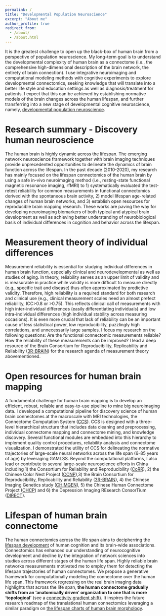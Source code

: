 ```yaml
---
permalink: /
title: "Developmental Population Neuroscience"
excerpt: "About me"
author_profile: true
redirect_from: 
  - /about/
  - /about.html
---
```


It is the greatest challenge to open up the black-box of human brain from a perspective of population neuroscience. My long-term goal is to understand the developmental complexity of human brain as a connectome (i.e., the comprehensive high-dimensional description of the brain network, the entirety of brain connection). I use integrative neuroimaging and computational modeling methods with cognitive experiments to explore developmental connectomics, seeking knowledge that will translate into a better life style and education settings as well as diagnosis/treatment for patients. I expect that this can be achieved by establishing normative models of the brain changes across the human lifespan, and further transferring into a new stage of developmental cognitive neuroscience, namely, [developmental population neuroscience](http://deepneuro.bnu.edu.cn).

Research summary - Discovery human neuroscience
======
The human brain is highly dynamic across the lifespan. The emerging network neuroscience framework together with brain imaging techniques provide unprecedented opportunities to delineate the dynamics of brain function across the lifespan. In the past decade (2010-2020), my research has mainly focused on the lifespan connectomics of the human brain by using a safe in-vivo neuroimaging method (i.e., resting-state functional magnetic resonance imaging, rfMRI) to 1) systematically evaluated the test-retest reliability for common measurements in functional connectomics derived with the spontaneous brain activity, 2) model lifespan age-related changes of human brain networks, and 3) establish open resources for reproducible brain mapping research. These works are paving the way for developing neuroimaging biomarkers of both typical and atypical brain development as well as achieving better understanding of neurobiological basis of individual differences in cognition and behavior across the lifespan.

Measurement theory of individual differences
======
Measurement reliability is essential for studying individual differences in human brain function, especially clinical and neurodevelopmental as well as studies of aging. In theory, reliability serves as an upper limit of validity and is measurable in practice while validity is more difficult to measure directly (e.g., specific trait and disease) thus often approximated by predictive validity. Therefore, high reliability is a required standard for both research and clinical use (e.g., clinical measurement scales need an almost prefect reliability, ICC>0.8 or >0.75). This reflects clinical call of measurements with high inter-individual differences (easily differentiating individuals) and low intra-individual differences (high individual stability across measuring occasions). It is even more crucial that lack of reliability can be an important cause of less statistical power, low reproducibility, puzzlingly high correlations, and unnecessarily large samples. I focus my research on the following questions: Are the functional connectomic measurements reliable? How the reliability of these measurements can be improved? I lead a deep resource of the Brain Consortium for Reproducibility, Replicability and Reliability ([3R-BRAIN](https://github.com/zuoxinian/3R-BRAIN)) for the research agenda of measurement theory abovementioned.

Open resources for human brain mapping
======
A fundamental challenge for human brain mapping is to develop an efficient, robust, reliable and easy-to-use pipeline to mine big neuroimaging data. I developed a computational pipeline for discovery science of human brain connectomes at the macroscale with MRI technologies, the Connectome Computation System ([CCS](https://github.com/zuoxinian/CCS)). CCS is designed with a three-level hierarchical structure that includes data cleaning and preprocessing, individual connectome mapping and connectome mining, and knowledge discovery. Several functional modules are embedded into this hierarchy to implement quality control procedures, reliability analysis and connectome visualization. I demonstrated the utility of CCS for delineating the normative trajectories of large-scale neural networks across the life span (6-85 years of age) by leveraging GAMLSS. Beyond the computational platforms, I also lead or contribute to several large-scale neuroscience efforts in China including 1) the Consortium for Reliability and Reproducibility ([CoRR](https://github.com/zuoxinian/CoRR)), 2) the Chinese Color Nest Project ([CCNP](https://github.com/zuoxinian/CCNP)),3) the Brain Consortium for Reproducibility, Replicability and Reliability ([3R-BRAIN](https://github.com/zuoxinian/3R-BRAIN)), 4) the Chinese Imaging Genetics study ([CHIMGEN](http://chimgen.tmu.edu.cn/en/index.php)), 5) the Chinese Human Connectome Project ([CHCP](http://chinesehcp.org/#/home)) and 6) the Depression Imaging REsearch ConsorTium ([DIRECT](http://rfmri.org/REST-meta-MDD)).

Lifespan of human brain connectome
======
The human connectomics across the life span aims to decipherring the [lifespan development](https://www.sciencedirect.com/journal/trends-in-cognitive-sciences/special-issue/10H1NM70T3M) of human cognition and its brain-wide associations. Connectomics has enhanced our understanding of neurocognitive development and decline by the integration of network sciences into studies across different stages of the human life span. Highly reliable brain networks measurements motivated me to employ them for detecting the lifespan trajectories of human connectomes. We propose a generative framework for computationally modeling the connectome over the human life span. This framework regressing on the real brain imaging data highlights that across the life span, **the human connectome gradually shifts from an ‘anatomically driven’ organization to one that is more ‘topological’** (see a [connectivity gradient shift](https://doi.org/10.1073/pnas.2024448118)). It inspires the future research roadmap of the translational human connectomics leveraging a similar paradigm on [the lifespan charts of human brain morphology](https://www.nature.com/articles/s41586-022-04554-y). 
